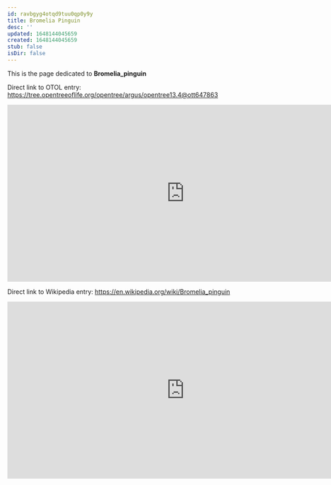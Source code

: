 ```yaml
---
id: ravbgyg4otqd9tuu0qp0y9y
title: Bromelia Pinguin
desc: ''
updated: 1648144045659
created: 1648144045659
stub: false
isDir: false
---
```

This is the page dedicated to **Bromelia_pinguin**


Direct link to OTOL entry: https://tree.opentreeoflife.org/opentree/argus/opentree13.4@ott647863



<html>
    <body>
    <iframe src="https://tree.opentreeoflife.org/opentree/argus/opentree13.4@ott647863"
    width="800" height="400" frameborder="0" allowfullscreen> </iframe>
    </body>
</html>
    


Direct link to Wikipedia entry: https://en.wikipedia.org/wiki/Bromelia_pinguin



<html>
    <body>
    <iframe src="https://en.wikipedia.org/wiki/Bromelia_pinguin"
    width="800" height="400" frameborder="0" allowfullscreen> </iframe>
    </body>
</html>
    
